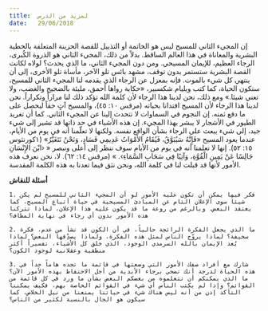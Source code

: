 ```yaml
---
title:  لمزيد من الدرس
date:   29/06/2018
---
```


إن المجيء الثاني للمسيح ليس هو الخاتمة أو التذييل للقصة الحزينة المتعلقة بالخطية البشرية والمعاناة في هذا العالم الساقط. بدلاً من ذلك، المجيء الثاني هو الذروة الكُبرى، الرجاء العظيم، للإيمان المسيحي. ومن دون المجيء الثاني، ما الذي يحدث؟ لولاه لكانت القصة البشرية ستستمر بدون توقف، مشهد بائس تلو الآخر، مأساة تلو الأخرى، إلى أن ينتهي كل شيء بالموت. فإنه بمعزل عن الرجاء الذي يقدمه لنا المجيء الثاني للمسيح، ستكون الحياة، كما كتب ويليام شكسبير، «حكاية رواها أحمق، مليئة بالضجيج والغضب، ولا تعني شيئا.» ومع ذلك، نحن لدينا هذا الرجاء لأن كلمة الله تؤكد ذلك لنا مراراً وتكراراً. نحن لدينا هذا الرجاء لأن المسيح افتدانا بحياته (مرقس ١٠: ٤٥)، والمسيح آتٍ حقاً ليحصل على ما دفع ثمنه. إن النجوم في السماوات لا تتحدث إلينا عن المجيء الثاني. كما أن تغريد الطيور في الأشجار لا يبشر بهذا المجيء. إن هذه الأشياء في حد ذاتها قد تشير إلى شيء جيد، إلى شيء يبعث على الرجاء بشأن الواقع نفسه. ولكنها لا تعلّمنا أنه في يوم من الأيام، عندما يعود المسيح «فَإِنَّهُ سَيُبَوَّقُ، فَيُقَامُ الأَمْوَاتُ عَدِيمِي فَسَادٍ، وَنَحْنُ نَتَغَيَّرُ» (١كورنثوس ١٥: ٥٢). إنها لا تعلمنا أنه في يوم من الأيام سوف ننظر إلى أعلى ونبصر « ‹ابْنَ الإِنْسَانِ جَالِسًا عَنْ يَمِينِ الْقُوَّةِ، وَآتِيًا فِي سَحَابِ السَّمَاءِ›. » (مرقس ١٤: ٦٢). لا، نحن نعرف هذه الأمور لأنها قد قيلت لنا في كلمة الله، ونحن نثق فيما تعدنا به هذه الكلمة المقدسة.

**أسئلة للنقاش**

`1.	فكر فيما يمكن أن تكون عليه الأمور لو أن المجيء الثاني للمسيح لم يكن شيئاً سوى الإعلان التام عن المبادئ المسيحية في حياة أتباع المسيح، كما يعتقد البعض. وبالرغم من روعة ما قد يكون عليه هذا الإعلان، لماذا تتركنا هذه الأمور بدون أي رجاء في نهاية المطاف؟ `

`2.	ما الذي يجعل الفكرة الرائجة حالياً، في أن الكون قد نشأ من عدم، فكرة سخيفة؟ لماذا يروّج الناس لمثل هذه الفكرة، ولماذا يصدِّقها البعض؟ لماذا يُعد الإيمان بالله السرمدي الوجود، الذي خلق كل الأشياء، تفسيراً أكثر منطقية وعقلانية لوجود الكون؟`

`3.	شارك مع أفراد صفك الأمور التي وضعتها في قائمة ما تجده هاماً جداً في هذه الحياة لدرجة أنك تضحي برجاء الأبدية من أجل الاحتفاظ بهذه الأمور الآن؟ ما الذي يمكنكم أن تتعلموه من بعضكم البعض بشأن ما ورد في كل قائمة من القوائم؟ وإذا لم يكتب الناس أي شيء في القوائم الخاصة بهم، فكيف يمكننا التأكد إذن من أنه ليس هناك شيء في حياتنا يمنعنا من نيل الخلاص، كما سيكون هو الحال بالنسبة لكثير من الناس؟`